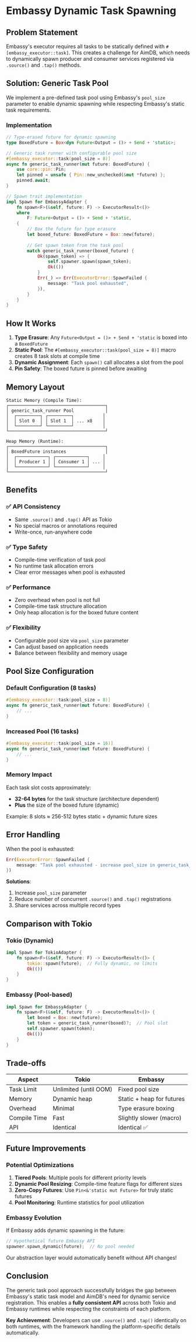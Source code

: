 # Embassy Dynamic Task Spawning

## Problem Statement

Embassy's executor requires all tasks to be statically defined with `#[embassy_executor::task]`. This creates a challenge for AimDB, which needs to dynamically spawn producer and consumer services registered via `.source()` and `.tap()` methods.

## Solution: Generic Task Pool

We implement a pre-defined task pool using Embassy's `pool_size` parameter to enable dynamic spawning while respecting Embassy's static task requirements.

### Implementation

```rust
// Type-erased future for dynamic spawning
type BoxedFuture = Box<dyn Future<Output = ()> + Send + 'static>;

// Generic task runner with configurable pool size
#[embassy_executor::task(pool_size = 8)]
async fn generic_task_runner(mut future: BoxedFuture) {
    use core::pin::Pin;
    let pinned = unsafe { Pin::new_unchecked(&mut *future) };
    pinned.await;
}

// Spawn trait implementation
impl Spawn for EmbassyAdapter {
    fn spawn<F>(&self, future: F) -> ExecutorResult<()>
    where
        F: Future<Output = ()> + Send + 'static,
    {
        // Box the future for type erasure
        let boxed_future: BoxedFuture = Box::new(future);
        
        // Get spawn token from the task pool
        match generic_task_runner(boxed_future) {
            Ok(spawn_token) => {
                self.spawner.spawn(spawn_token);
                Ok(())
            }
            Err(_) => Err(ExecutorError::SpawnFailed {
                message: "Task pool exhausted",
            }),
        }
    }
}
```

## How It Works

1. **Type Erasure**: Any `Future<Output = ()> + Send + 'static` is boxed into a `BoxedFuture`
2. **Static Pool**: The `#[embassy_executor::task(pool_size = 8)]` macro creates 8 task slots at compile time
3. **Dynamic Assignment**: Each `spawn()` call allocates a slot from the pool
4. **Pin Safety**: The boxed future is pinned before awaiting

## Memory Layout

```
Static Memory (Compile Time):
┌─────────────────────────────────────┐
│ generic_task_runner Pool            │
│  ┌─────────┐ ┌─────────┐           │
│  │ Slot 0  │ │ Slot 1  │ ... x8    │
│  └─────────┘ └─────────┘           │
└─────────────────────────────────────┘

Heap Memory (Runtime):
┌─────────────────────────────────────┐
│ BoxedFuture instances               │
│  ┌────────────┐ ┌────────────┐     │
│  │ Producer 1 │ │ Consumer 1 │ ... │
│  └────────────┘ └────────────┘     │
└─────────────────────────────────────┘
```

## Benefits

### ✅ API Consistency
- Same `.source()` and `.tap()` API as Tokio
- No special macros or annotations required
- Write-once, run-anywhere code

### ✅ Type Safety
- Compile-time verification of task pool
- No runtime task allocation errors
- Clear error messages when pool is exhausted

### ✅ Performance
- Zero overhead when pool is not full
- Compile-time task structure allocation
- Only heap allocation is for the boxed future content

### ✅ Flexibility
- Configurable pool size via `pool_size` parameter
- Can adjust based on application needs
- Balance between flexibility and memory usage

## Pool Size Configuration

### Default Configuration (8 tasks)
```rust
#[embassy_executor::task(pool_size = 8)]
async fn generic_task_runner(mut future: BoxedFuture) {
    // ...
}
```

### Increased Pool (16 tasks)
```rust
#[embassy_executor::task(pool_size = 16)]
async fn generic_task_runner(mut future: BoxedFuture) {
    // ...
}
```

### Memory Impact

Each task slot costs approximately:
- **32-64 bytes** for the task structure (architecture dependent)
- **Plus** the size of the boxed future (dynamic)

Example: 8 slots ≈ 256-512 bytes static + dynamic future sizes

## Error Handling

When the pool is exhausted:

```rust
Err(ExecutorError::SpawnFailed {
    message: "Task pool exhausted - increase pool_size in generic_task_runner",
})
```

**Solutions**:
1. Increase `pool_size` parameter
2. Reduce number of concurrent `.source()` and `.tap()` registrations
3. Share services across multiple record types

## Comparison with Tokio

### Tokio (Dynamic)
```rust
impl Spawn for TokioAdapter {
    fn spawn<F>(&self, future: F) -> ExecutorResult<()> {
        tokio::spawn(future);  // Fully dynamic, no limits
        Ok(())
    }
}
```

### Embassy (Pool-based)
```rust
impl Spawn for EmbassyAdapter {
    fn spawn<F>(&self, future: F) -> ExecutorResult<()> {
        let boxed = Box::new(future);
        let token = generic_task_runner(boxed)?;  // Pool slot
        self.spawner.spawn(token);
        Ok(())
    }
}
```

## Trade-offs

| Aspect | Tokio | Embassy |
|--------|-------|---------|
| Task Limit | Unlimited (until OOM) | Fixed pool size |
| Memory | Dynamic heap | Static + heap for futures |
| Overhead | Minimal | Type erasure boxing |
| Compile Time | Fast | Slightly slower (macro) |
| API | Identical | Identical ✅ |

## Future Improvements

### Potential Optimizations

1. **Tiered Pools**: Multiple pools for different priority levels
2. **Dynamic Pool Resizing**: Compile-time feature flags for different sizes
3. **Zero-Copy Futures**: Use `Pin<&'static mut Future>` for truly static futures
4. **Pool Monitoring**: Runtime statistics for pool utilization

### Embassy Evolution

If Embassy adds dynamic spawning in the future:
```rust
// Hypothetical future Embassy API
spawner.spawn_dynamic(future);  // No pool needed
```

Our abstraction layer would automatically benefit without API changes!

## Conclusion

The generic task pool approach successfully bridges the gap between Embassy's static task model and AimDB's need for dynamic service registration. This enables a **fully consistent API** across both Tokio and Embassy runtimes while respecting the constraints of each platform.

**Key Achievement**: Developers can use `.source()` and `.tap()` identically on both runtimes, with the framework handling the platform-specific details automatically.
